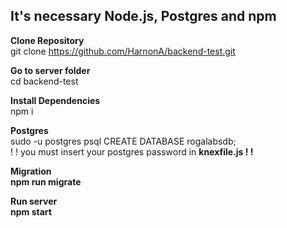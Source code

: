 <h2>It's necessary Node.js, Postgres and npm</h2>

<b> Clone Repository </b></br>
git clone https://github.com/HarnonA/backend-test.git

<b> Go to server folder </b></br>
cd backend-test

<b> Install Dependencies </b></br>
npm i

<b> Postgres </b></br>
sudo -u postgres psql
CREATE DATABASE rogalabsdb;</br>
! ! you must insert your postgres password in <b>knexfile.js ! !</br>

<b> Migration </b></br>
npm run migrate

<b> Run server </b></br>
npm start





